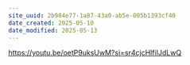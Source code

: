 ```yaml
---
site_uuid: 2b984e77-1a87-43a0-ab5e-005b1393cf40
date_created: 2025-05-10
date_modified: 2025-05-13
---
```



https://youtu.be/oetP9uksUwM?si=sr4cjcHlfiIJdLwQ